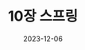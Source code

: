 ---
title: "10장 스프링"
excerpt: "Mechanical Springs"

wirter: Myeongwoo Yoon
categories:
  - Mechanical Elements Design
tags:
  - Mechanical Engineering

use_math: true
toc: true
toc_sticky: true
 
date: 2023-12-06
last_modified_at: 2023-12-06
---